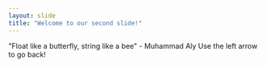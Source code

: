 ```yaml
---
layout: slide
title: "Welcome to our second slide!"
---
```

"Float like a butterfly, string like a bee" - Muhammad Aly
Use the left arrow to go back!
